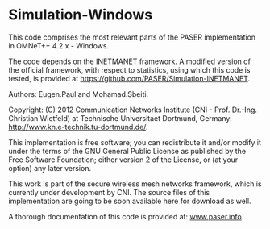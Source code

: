 Simulation-Windows
===================

This code comprises the most relevant parts of the PASER implementation in OMNeT++ 4.2.x - Windows.

The code depends on the INETMANET framework. A modified version of the official framework, with respect to statistics, using which this code is tested, is provided at https://github.com/PASER/Simulation-INETMANET. 

Authors: Eugen.Paul and Mohamad.Sbeiti.

Copyright: (C) 2012 Communication Networks Institute (CNI - Prof. Dr.-Ing. Christian Wietfeld) at Technische Universitaet Dortmund, Germany: http://www.kn.e-technik.tu-dortmund.de/.

This implementation is free software; you can redistribute it and/or modify it under the terms of the GNU General Public License as published by the Free Software Foundation; either version 2 of the License, or (at your option) any later version.

This work is part of the secure wireless mesh networks framework, which is currently under development by CNI. The source files of this implementation are going to be soon available here for download as well.

A thorough documentation of this code is provided at: www.paser.info.
